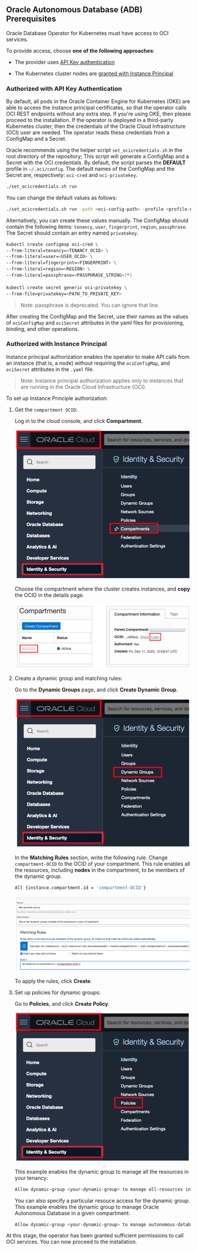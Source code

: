 #

## Oracle Autonomous Database (ADB) Prerequisites

Oracle Database Operator for Kubernetes must have access to OCI services. 

To provide access, choose **one of the following approaches**:

* The provider uses [API Key authentication](#authorized-with-api-key-authentication)

* The Kubernetes cluster nodes are [granted with Instance Principal](#authorized-with-instance-principal)

### Authorized with API Key Authentication

By default, all pods in the Oracle Container Engine for Kubernetes (OKE) are able to access the instance principal certificates, so that the operator calls OCI REST endpoints without any extra step. If you're using OKE, then please proceed to the installation.
If the operator is deployed in a third-party Kubernetes cluster, then the credentials of the Oracle Cloud Infrastructure (OCI) user are needed. The operator reads these credentials from a ConfigMap and a Secret.

Oracle recommends using the helper script `set_ocicredentials.sh` in the root directory of the repository; This script will generate a ConfigMap and a Secret with the OCI credentials. By default, the script parses the **DEFAULT** profile in `~/.oci/config`. The default names of the ConfigMap and the Secret are, respectively: `oci-cred` and `oci-privatekey`.

```sh
./set_ocicredentials.sh run
```

You can change the default values as follows:

```sh
./set_ocicredentials.sh run -path <oci-config-path> -profile <profile-name> -configmap <configMap-name> -secret <secret-name>
```

Alternatively, you can create these values manually. The ConfigMap should contain the following items: `tenancy`, `user`, `fingerprint`, `region`, `passphrase`. The Secret should contain an entry named `privatekey`.

```sh
kubectl create configmap oci-cred \
--from-literal=tenancy=<TENANCY_OCID> \
--from-literal=user=<USER_OCID> \
--from-literal=fingerprint=<FINGERPRINT> \
--from-literal=region=<REGION> \
--from-literal=passphrase=<PASSPHRASE_STRING>(*)

kubectl create secret generic oci-privatekey \
--from-file=privatekey=<PATH_TO_PRIVATE_KEY>
```

> Note: passphrase is deprecated. You can ignore that line.

After creating the ConfigMap and the Secret, use their names as the values of `ociConfigMap` and `ociSecret` attributes in the yaml files for provisioning, binding, and other operations.

### Authorized with Instance Principal

Instance principal authorization enables the operator to make API calls from an instance (that is, a node) without requiring the `ociConfigMap`,  and `ociSecret` attributes in the `.yaml` file.

> Note: Instance principal authorization applies only to instances that are running in the Oracle Cloud Infrastructure (OCI).

To set up Instance Principle authorization: 

1. Get the `compartment OCID`:

    Log in to the cloud console, and click **Compartment**.

    ![compartment-1](/images/adb/compartment-1.png)

    Choose the compartment where the cluster creates instances, and **copy** the OCID in the details page.

    ![compartment-2](/images/adb/compartment-2.png)

2. Create a dynamic group and matching rules:

    Go to the **Dynamic Groups** page, and click **Create Dynamic Group**.

    ![instance-principal-1](/images/adb/instance-principal-1.png)

    In the **Matching Rules** section, write the following rule. Change `compartment-OCID` to the OCID of your compartment. This rule enables all the resources, including **nodes** in the compartment, to be members of the dynamic group.

    ```sh
    All {instance.compartment.id = 'compartment-OCID'}
    ```

    ![instance-principal-2](/images/adb/instance-principal-2.png)

    To apply the rules, click **Create**.

3. Set up policies for dynamic groups:

    Go to **Policies**, and click **Create Policy**.

    ![instance-principal-3](/images/adb/instance-principal-3.png)

    This example enables the dynamic group to manage all the resources in your tenancy:

    ```sh
    Allow dynamic-group <your-dynamic-group> to manage all-resources in tenancy
    ```

    You can also specify a particular resouce access for the dynamic group. This example enables the dynamic group to manage Oracle Autonomous Database in a given compartment:

    ```sh
    Allow dynamic-group <your-dynamic-group> to manage autonomous-database-family in compartment <your-compartment>
    ```

At this stage, the operator has been granted sufficient permissions to call OCI services. You can now proceed to the installation.
